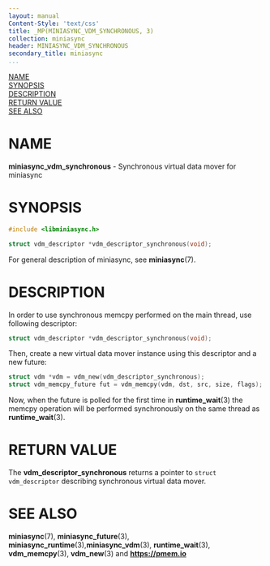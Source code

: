 ```yaml
---
layout: manual
Content-Style: 'text/css'
title: _MP(MINIASYNC_VDM_SYNCHRONOUS, 3)
collection: miniasync
header: MINIASYNC_VDM_SYNCHRONOUS
secondary_title: miniasync
...
```


[comment]: <> (SPDX-License-Identifier: BSD-3-Clause)
[comment]: <> (Copyright 2022, Intel Corporation)

[comment]: <> (miniasync_vdm_synchronous.3 -- man page for miniasync vdm API)

[NAME](#name)<br />
[SYNOPSIS](#synopsis)<br />
[DESCRIPTION](#description)<br />
[RETURN VALUE](#return-value)<br />
[SEE ALSO](#see-also)<br />


# NAME #

**miniasync_vdm_synchronous** - Synchronous virtual data mover for miniasync


# SYNOPSIS #

```c
#include <libminiasync.h>

struct vdm_descriptor *vdm_descriptor_synchronous(void);
```

For general description of miniasync, see **miniasync**(7).


# DESCRIPTION #

In order to use synchronous memcpy performed on the main thread, use following
descriptor:
```c
struct vdm_descriptor *vdm_descriptor_synchronous(void);
```
Then, create a new virtual data mover instance using this descriptor and a new
future:
```c
struct vdm *vdm = vdm_new(vdm_descriptor_synchronous);
struct vdm_memcpy_future fut = vdm_memcpy(vdm, dst, src, size, flags);
```

Now, when the future is polled for the first time in **runtime_wait**(3)
the memcpy operation will be performed synchronously on the same thread as
**runtime_wait**(3).

# RETURN VALUE #

The **vdm_descriptor_synchronous** returns a pointer to `struct vdm_descriptor`
describing synchronous virtual data mover.

# SEE ALSO #

**miniasync**(7), **miniasync_future**(3), **miniasync_runtime**(3),**miniasync_vdm**(3),
**runtime_wait**(3), **vdm_memcpy**(3), **vdm_new**(3) and **<https://pmem.io>**
